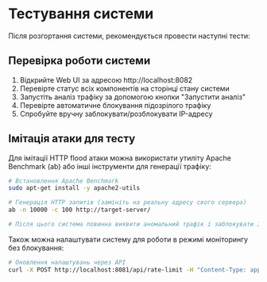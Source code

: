 # Тестування системи
Після розгортання системи, рекомендується провести наступні тести:
## Перевірка роботи системи
1. Відкрийте Web UI за адресою http://localhost:8082
2. Перевірте статус всіх компонентів на сторінці стану системи
3. Запустіть аналіз трафіку за допомогою кнопки "Запустити аналіз"
4. Перевірте автоматичне блокування підозрілого трафіку
5. Спробуйте вручну заблокувати/розблокувати IP-адресу

##  Імітація атаки для тесту
Для імітації HTTP flood атаки можна використати утиліту Apache Benchmark (ab) або інші інструменти для генерації трафіку:
```bash
# Встановлення Apache Benchmark
sudo apt-get install -y apache2-utils

# Генерація HTTP запитів (замініть на реальну адресу свого сервера)
ab -n 10000 -c 100 http://target-server/

# Після цього система повинна виявити аномальний трафік і заблокувати IP-адресу
```

Також можна налаштувати систему для роботи в режимі моніторингу без блокування:
```bash
# Оновлення налаштувань через API
curl -X POST http://localhost:8081/api/rate-limit -H "Content-Type: application/json" -d '{"rate_limit": 500}'
```
